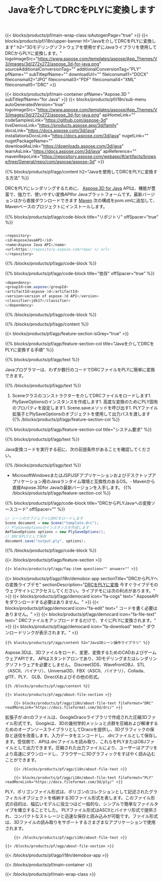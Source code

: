 ﻿---
title: Javaを介してDRCをPLYに変換します 
url: /ja/java/conversion/drc-to-ply/ 
description: DRC形式からPLYファイルへのJava変換コードのサンプル。このサンプルコードを使用して、WebまたはデスクトップのJavaベースのアプリケーション内でDRCをPLYに変換します。
---
{{< blocks/products/pf/main-wrap-class isAutogenPage="true" >}}
{{< blocks/products/pf/i18n/upper-banner h1="Javaを介してDRCをPLYに変換します" h2="3Dモデリングソフトウェアを使用せずにJavaライブラリを使用してDRCからPLYに変換します。" logoImageSrc="https://www.aspose.com/templates/aspose/App_Themes/V3/images/3d/272x272/aspose_3d-for-java.png" sourceAdditionalConversionTag="" additionalConversionTag="PLY" pfName="" subTitlepfName="" downloadUrl="" fileiconsmall1="DOCX" fileiconsmall2="JPG" fileiconsmall3="PDF" fileiconsmall4="XML" fileiconsmall5="DRC" >}}

{{< blocks/products/pf/main-container pfName="Aspose.3D " subTitlepfName="for Java" >}}
{{< blocks/products/pf/i18n/sub-menu autoGeneratedVersion="true" logoImageSrc="https://www.aspose.com/templates/aspose/App_Themes/V3/images/3d/272x272/aspose_3d-for-java.png" apiHomeLink="" codeSamplesLink="https://github.com/aspose-3d" liveDemosLink="https://products.aspose.app/3d/family" docsLink="https://docs.aspose.com/3d/java" installationsDocsLink="https://docs.aspose.com/3d/java" nugetLink="" nugetPackageName="" downloadAsLink="https://downloads.aspose.com/3d/java" learnAsLink="https://docs.aspose.com/3d/java" apiReference="" mavenRepoLink="https://repository.aspose.com/webapp/#/artifacts/browse/tree/General/repo/com/aspose/aspose-3d" >}}

{{% blocks/products/pf/agp/content h2="Javaを使用してDRCをPLYに変換する方法" %}}

 DRCをPLYにレンダリングするために、
 [Aspose.3D for Java](https://products.aspose.com/3d/java) 
 APIは、機能が豊富で、強力で、使いやすい変換APIfor Javaプラットフォームです。最新バージョンはから直接ダウンロードできます
 [Maven](https://repository.aspose.com/webapp/#/artifacts/browse/tree/General/repo/com/aspose/aspose-3d) 
 次の構成をpom.xmlに追加して、Mavenベースのプロジェクトにインストールします。

{{% blocks/products/pf/agp/code-block title="リポジトリ" offSpacer="true" %}}

```cs

<repository>
<id>AsposeJavaAPI</id>
<name>Aspose Java API</name>
<url>https://repository.aspose.com/repo/ </ url>
</repository>


```

{{% /blocks/products/pf/agp/code-block %}}

{{% blocks/products/pf/agp/code-block title="依存" offSpacer="true" %}}

```cs
<dependency>
<groupId>com.aspose</groupId>
<artifactId>aspose-3d</artifactId>
<version>version of aspose-3d API</version>
<classifier>jdk17</classifier>
</dependency>


```

{{% /blocks/products/pf/agp/code-block %}}

{{% /blocks/products/pf/agp/content %}}

{{< blocks/products/pf/agp/feature-section isGrey="true" >}}

{{% blocks/products/pf/agp/feature-section-col title="Javaを介してDRCをPLYに変換する手順" %}}

{{% blocks/products/pf/agp/text %}}

 Javaプログラマーは、わずか数行のコードでDRCファイルをPLYに簡単に変換できます。

{{% /blocks/products/pf/agp/text %}}

1. Sceneクラスのコンストラクターを介してDRCファイルをロードします1. PlySaveOptionsのインスタンスを作成します1. 高度な変換のためにPLY固有のプロパティを設定します1. Scene.saveメソッドを呼び出す1. PLYファイル拡張子とPlySaveOptionsのオブジェクトを使用して出力パスを渡します
{{% /blocks/products/pf/agp/feature-section-col %}}

{{% blocks/products/pf/agp/feature-section-col title="システム要求" %}}

{{% blocks/products/pf/agp/text %}}

 Java変換コードを実行する前に、次の前提条件があることを確認してください。

{{% /blocks/products/pf/agp/text %}}

- MicrosoftWindowsまたはJSP/JSFアプリケーションおよびデスクトップアプリケーション用のJavaランタイム環境と互換性のあるOS。- Mavenから直接Aspose.3Dfor Javaの最新バージョンを入手します。
{{% /blocks/products/pf/agp/feature-section-col %}}

{{% blocks/products/pf/agp/code-block title="DRCからPLYJavaへの変換ソースコード" offSpacer="" %}}

```cs
// シーンのオブジェクトにDRCをロードします 
Scene document = new Scene("template.drc");
// PlySaveOptionsのインスタンスを作成します 
AmfSaveOptions options = new PlySaveOptions();
// DRCをPLYとして保存 
document.save("output.ply", options);   


```

{{% /blocks/products/pf/agp/code-block %}}

{{< /blocks/products/pf/agp/feature-section >}}

    {{< blocks/products/pf/agp/faq-item question="" answer="" >}}
 

<!-- aboutfile Starts -->

{{< blocks/products/pf/agp/i18n/demobox-app sectionTitle="DRCからPLYへの変換ライブデモ" sectionDescription="[DRCをPLYに変換](https://products.aspose.app/3d/conversion/drc-to-ply) 今すぐライブデモのウェブサイトにアクセスしてください。ライブデモには次の利点があります。" >}}
        {{< blocks/products/pf/agp/democard icon="fa-cogs" text=" AsposeAPIをダウンロードする必要はありません。" >}}
        {{< blocks/products/pf/agp/democard icon="fa-edit" text=" コードを書く必要はありません。" >}}
        {{< blocks/products/pf/agp/democard icon="fa-file-text" text=" DRCファイルをアップロードするだけで、すぐにPLYに変換されます。" >}}
        {{< blocks/products/pf/agp/democard icon="fa-download" text=" ダウンロードリンクが表示されます。" >}}

    {{% blocks/products/pf/agp/content h2="Java3Dシーン操作ライブラリ" %}}

 Aspose.3Dは、3Dファイルをロード、変更、変換するためのCADおよびゲームウェアAPIです。 APIはスタンドアロンであり、3Dモデリングまたはレンダリングソフトウェアを必要としません。 Discreet3DS、WavefrontOBJ、STL（ASCII、バイナリ）、Universal3D、FBX（ASCII、バイナリ）、Collada、glTF、PLY、 GLB、DirectXおよびその他の形式。 



    {{% /blocks/products/pf/agp/content %}}

    {{< blocks/products/pf/agp/about-file-section >}}

        {{< blocks/products/pf/agp/i18n/about-file-text fileFormat="DRC" readMoreLink="https://docs.fileformat.com/3d/drc/" >}}

拡張子が.drcのファイルは、GoogleDracoライブラリで作成された圧縮3Dファイル形式です。 Googleは、3Dの幾何学的メッシュと点群を圧縮および解凍するためのオープンソースライブラリとしてDracoを提供し、3Dグラフィックの保存と送信を改善します。入力データをエンコードし、.drcファイルとして保存します。受信側で、APIは.drcファイルを読み取り、これらをPLYまたはOBJファイルとして出力できます。圧縮された出力ファイルにより、ユーザーはアプリをより高速にダウンロードし、ブラウザーに3Dグラフィックをすばやく読み込むことができます。

        {{< /blocks/products/pf/agp/i18n/about-file-text >}}

        {{< blocks/products/pf/agp/i18n/about-file-text fileFormat="PLY" readMoreLink="https://docs.fileformat.com/3d/ply/" >}}

PLY、ポリゴンファイル形式は、ポリゴンのコレクションとして記述されたグラフィカルオブジェクトを格納する3Dファイル形式を表します。このファイル形式の目的は、幅広いモデルに役立つほど一般的な、シンプルで簡単なファイルタイプを確立することでした。 PLYファイル形式はASCIIとバイナリ形式で提供され、コンパクトなストレージと迅速な保存と読み込みが可能です。ファイル形式は、3Dファイルの読み取りをサポートするさまざまなアプリケーションで使用されます。

        {{< /blocks/products/pf/agp/i18n/about-file-text >}}

    {{< /blocks/products/pf/agp/about-file-section >}}

{{< /blocks/products/pf/agp/i18n/demobox-app >}}

<!-- aboutfile Ends -->



{{< /blocks/products/pf/main-container >}}
    
{{< /blocks/products/pf/main-wrap-class >}}